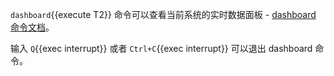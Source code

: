 `dashboard`{{execute T2}} 命令可以查看当前系统的实时数据面板 - [dashboard 命令文档](https://arthas.aliyun.com/doc/dashboard.html)。

输入 `Q`{{exec interrupt}} 或者 `Ctrl+C`{{exec interrupt}} 可以退出 dashboard 命令。
